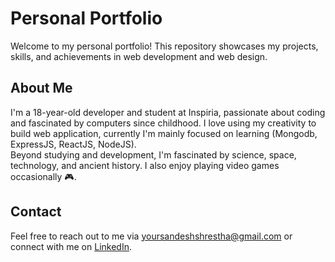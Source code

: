 # Personal Portfolio

Welcome to my personal portfolio! This repository showcases my projects, skills, and achievements in web development and web design.

## About Me

I'm a 18-year-old developer and student at Inspiria, passionate about coding and fascinated by computers since childhood. I love using my creativity to build web application, currently I'm mainly focused on learning (Mongodb, ExpressJS, ReactJS, NodeJS).
<br>
Beyond studying and development, I'm fascinated by science, space, technology, and ancient history. I also enjoy playing video games occasionally 🎮.

## Contact
Feel free to reach out to me via [yoursandeshshrestha@gmail.com](mailto:email@example.com) or connect with me on [LinkedIn](https://www.linkedin.com/in/sandesh-shrestha-b829572b0/).
